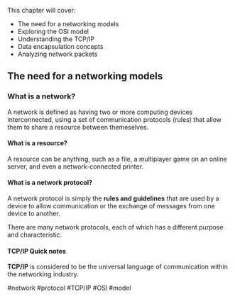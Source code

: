 

This chapter will cover:
- The need for a networking models
- Exploring the OSI model
- Understanding the TCP/IP 
- Data encapsulation concepts
- Analyzing network packets


## The need for a networking models



### What is a network?

A network is defined as having two or more computing devices interconnected, using a set of communication protocols (rules) that allow them to share a resource between themeselves.

#### What is a resource?

A resource can be anything, such as a file, a multiplayer game on an online server, and even a network-connected printer.

#### What is a network protocol?

A network protocol is simply the **rules and guidelines** that are used by a device to allow communication or the exchange of messages from one device to another.

There are many network protocols, each of which has a different purpose and characteristic.


#### TCP/IP Quick notes

**TCP/IP** is considered to be the universal language of communication within the networking industry.



#network #protocol #TCP/IP #OSI #model 